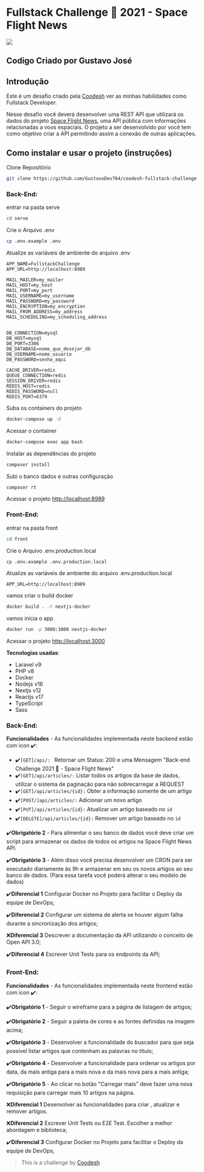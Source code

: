 # Fullstack  Challenge 🏅 2021 - Space Flight News
<p><img src="https://user-images.githubusercontent.com/59968150/155863054-6fed318c-5c78-4315-9491-6d05479a83b5.svg" /></p>

## Codigo Criado por Gustavo José

## Introdução

Este é um desafio criado pela [Coodesh](https://coodesh.com/) ver as minhas habilidades como Fullstack Developer.

Nesse desafio você deverá desenvolver uma REST API que utilizará os dados do projeto [Space Flight News](https://api.spaceflightnewsapi.net/v3/documentation), uma API pública com informações relacionadas a voos espaciais. O projeto a ser desenvolvido por você tem como objetivo criar a API permitindo assim a conexão de outras aplicações.

## Como instalar e usar o projeto (instruções)
Clone Repositório
```sh
git clone https://github.com/GustavoDev764/coodesh-fullstack-challenge.git
```
### Back-End:

entrar na pasta serve
```sh
cd serve
```

Crie o Arquivo .env
```sh
cp .env.example .env
```
Atualize as variáveis de ambiente do arquivo .env
```dosini
APP_NAME=FullstackChallenge
APP_URL=http://localhost:8989

MAIL_MAILER=my_mailer
MAIL_HOST=my_host
MAIL_PORT=my_port
MAIL_USERNAME=my_username
MAIL_PASSWORD=my_password
MAIL_ENCRYPTION=my_encryption
MAIL_FROM_ADDRESS=my_address
MAIL_SCHEDULING=my_scheduling_address


DB_CONNECTION=mysql
DB_HOST=mysql
DB_PORT=3306
DB_DATABASE=nome_que_desejar_db
DB_USERNAME=nome_usuario
DB_PASSWORD=senha_aqui

CACHE_DRIVER=redis
QUEUE_CONNECTION=redis
SESSION_DRIVER=redis
REDIS_HOST=redis
REDIS_PASSWORD=null
REDIS_PORT=6379
```
Suba os containers do projeto
```sh
docker-compose up -d
```
Acessar o container
```sh
docker-compose exec app bash
```
Instalar as dependências do projeto
```sh
composer install
```
Subi o banco dados e outras configuração
```sh
composer rt
```
Acessar o projeto
[http://localhost:8989](http://localhost:8989)

### Front-End:

entrar na pasta front
```sh
cd front
```

Crie o Arquivo .env.production.local
```sh
cp .env.example .env.production.local
```

Atualize as variáveis de ambiente do arquivo .env.production.local
```dosini
APP_URL=http://localhost:8989
```

vamos criar o build docker
```sh
docker build . -t nextjs-docker
```

vamos inicia o app
```sh
docker run -p 3000:3000 nextjs-docker
```
Acessar o projeto
[http://localhost:3000](http://localhost:3000)

**Tecnologias usadas**:
- Laravel v9
- PHP v8
- Docker
- Nodejs v16
- Nextjs v12
- Reactjs v17
- TypeScript
- Sass

### Back-End:
**Funcionalidades** - As funcionalidades implementada neste backend estão com icon :heavy_check_mark::

- :heavy_check_mark:`[GET]/api/: ` Retornar um Status: 200 e uma Mensagem "Back-end Challenge 2021 🏅 - Space Flight News"
- :heavy_check_mark:`[GET]/api/articles/:`   Listar todos os artigos da base de dados, utilizar o sistema de paginação para não sobrecarregar a REQUEST
- :heavy_check_mark:`[GET]/api/articles/{id}:` Obter a informação somente de um artigo
- :heavy_check_mark:`[POST/]api/articles/:` Adicionar um novo artigo
- :heavy_check_mark:`[PUT]/api/articles/{id}:` Atualizar um artigo baseado no `id`
- :heavy_check_mark:`[DELETE]/api/articles/{id}:` Remover um artigo baseado no `id`

:heavy_check_mark:**Obrigatório 2** - Para alimentar o seu banco de dados você deve criar um script para armazenar os dados de todos os artigos na Space Flight News API.

:heavy_check_mark:**Obrigatório 3** - Além disso você precisa desenvolver um CRON para ser executado diariamente às 9h e armazenar em seu os novos artigos ao seu banco de dados. (Para essa tarefa você poderá alterar o seu modelo de dados)

:heavy_check_mark:**Diferencial 1** Configurar Docker no Projeto para facilitar o Deploy da equipe de DevOps;

:heavy_check_mark:**Diferencial 2** Configurar um sistema de alerta se houver algum falha durante a sincronização dos artigos;

:x:**Diferencial 3** Descrever a documentação da API utilizando o conceito de Open API 3.0;

:heavy_check_mark:**Diferencial 4** Escrever Unit Tests para os endpoints da API;

### Front-End:
**Funcionalidades** - As funcionalidades implementada neste frontend estão com icon :heavy_check_mark::

:heavy_check_mark:**Obrigatório 1** - Seguir o wireframe para a página de listagem de artigos;

:heavy_check_mark:**Obrigatório 2** - Seguir a paleta de cores e as fontes definidas na imagem acima;

:heavy_check_mark:**Obrigatório 3** - Desenvolver a funcionalidade do buscador para que seja possível listar artigos que contenham as palavras no título;

:heavy_check_mark:**Obrigatório 4** - Desenvolver a funcionalidade para ordenar os artigos por data, da mais antiga para a mais nova e da mais nova para a mais antiga;

:heavy_check_mark:**Obrigatório 5** - Ao clicar no botão "Carregar mais" deve fazer uma nova requisição para carregar mais 10 artigos na página.

:x:**Diferencial 1** Desenvolver as funcionalidades para criar , atualizar e remover artigos.

:x:**Diferencial 2** Escrever Unit Tests ou E2E Test. Escolher a melhor abordagem e biblioteca;

:heavy_check_mark:**Diferencial 3** Configurar Docker no Projeto para facilitar o Deploy da equipe de DevOps;

>  This is a challenge by [Coodesh](https://coodesh.com/)
